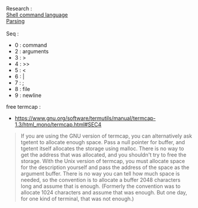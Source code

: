 Research :<br>
[Shell command language](https://pubs.opengroup.org/onlinepubs/009695399/utilities/xcu_chap02.html#tag_02_10)
<br>
[Parsing](https://www.cs.purdue.edu/homes/grr/SystemsProgrammingBook/Book/Chapter5-WritingYourOwnShell.pdf)
<br><br>
Seq : 
- 0 : command
- 2 : arguments
- 3 : >
- 4 : >>
- 5 : <
- 6 : |
- 7 : ;
- 8 : file
- 9 : newline

free termcap : 
- https://www.gnu.org/software/termutils/manual/termcap-1.3/html_mono/termcap.html#SEC4
> If you are using the GNU version of termcap, you can alternatively ask tgetent to allocate enough space. Pass a null pointer for buffer, and tgetent itself allocates the storage using malloc. There is no way to get the address that was allocated, and you shouldn't try to free the storage. With the Unix version of termcap, you must allocate space for the description yourself and pass the address of the space as the argument buffer. There is no way you can tell how much space is needed, so the convention is to allocate a buffer 2048 characters long and assume that is enough. (Formerly the convention was to allocate 1024 characters and assume that was enough. But one day, for one kind of terminal, that was not enough.)